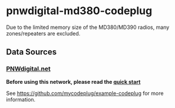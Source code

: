 # pnwdigital-md380-codeplug

Due to the limited memory size of the MD380/MD390 radios, many
zones/repeaters are excluded.

## Data Sources

### [PNWdigital.net](http://PNWDigital.net)

**Before using this network, please read the [quick start](http://www.pnwdigital.net/quick-start.html)**

See https://github.com/mycodeplug/example-codeplug for more information.
